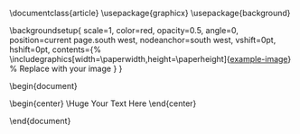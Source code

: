 \documentclass{article}
\usepackage{graphicx}
\usepackage{background}

\backgroundsetup{
  scale=1,
  color=red,
  opacity=0.5,
  angle=0,
  position=current page.south west,
  nodeanchor=south west,
  vshift=0pt,
  hshift=0pt,
  contents={%
    \includegraphics[width=\paperwidth,height=\paperheight]{[example-image](https://t4.ftcdn.net/jpg/05/59/91/77/360_F_559917754_dPi14NuRWEofju2XA0Jz07kSITgjYYJm.jpg)} % Replace with your image
  }
}

\begin{document}

\begin{center}
\Huge Your Text Here
\end{center}

\end{document}
